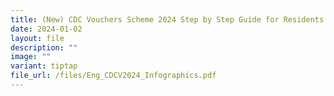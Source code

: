 ```yaml
---
title: (New) CDC Vouchers Scheme 2024 Step by Step Guide for Residents in English
date: 2024-01-02
layout: file
description: ""
image: ""
variant: tiptap
file_url: /files/Eng_CDCV2024_Infographics.pdf
---
```


